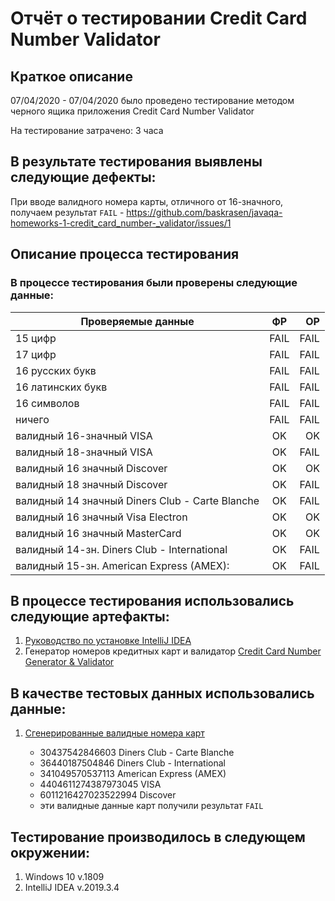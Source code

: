 # Отчёт о тестировании Credit Card Number Validator

## Краткое описание
07/04/2020 - 07/04/2020 было проведено тестирование методом черного ящика приложения Credit Card Number Validator

На тестирование затрачено: 3 часа

## В результате тестирования выявлены следующие дефекты:

При вводе валидного номера карты, отличного от 16-значного, получаем результат `FAIL` - https://github.com/baskrasen/javaqa-homeworks-1-credit_card_number-_validator/issues/1

## Описание процесса тестирования

### В процессе тестирования были проверены следующие данные:

| Проверяемые данные     | ФР              | ОР |
| ------------- |:------------------:| -----:|
| 15 цифр    | FAIL    | FAIL |
| 17 цифр    | FAIL |   FAIL |
| 16 русских букв  | FAIL         |    FAIL|
|16 латинских букв |FAIL |FAIL
|16 символов |FAIL |FAIL
|ничего |FAIL |FAIL
|валидный 16-значный VISA |OK |OK
|валидный 18-значный VISA |OK |FAIL
|валидный 16 значный Discover |OK |OK
|валидный 18 значный Discover |OK |FAIL
|валидный 14 значный Diners Club - Carte Blanche |OK |FAIL
|валидный 16 значный Visa Electron |OK |OK
|валидный 16 значный MasterCard |OK |OK
|валидный 14-зн. Diners Club - International |OK |FAIL
|валидный 15-зн. American Express (AMEX): |OK |FAIL

## В процессе тестирования использовались следующие артефакты:

1. [Руководство по установке IntelliJ IDEA](https://github.com/netology-code/javaqa-homeworks/blob/master/intro/idea.md)
2. Генератор номеров кредитных карт и валидатор [Credit Card Number Generator & Validator](https://www.freeformatter.com/credit-card-number-generator-validator.html)

## В качестве тестовых данных использовались данные: 

1. [Сгенерированные валидные номера карт](https://www.freeformatter.com/credit-card-number-generator-validator.html)

   * 30437542846603 Diners Club - Carte Blanche
   * 36440187504846 Diners Club - International
   * 341049570537113 American Express (AMEX) 
   * 4404611274387973045 VISA
   * 6011216427023522994 Discover

   - эти валидные данные карт получили результат `FAIL`


## Тестирование производилось в следующем окружении:

1. Windows 10 v.1809
2. IntelliJ IDEA v.2019.3.4
